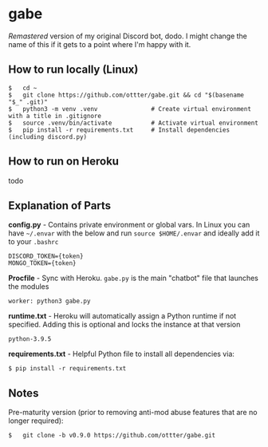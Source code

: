 # gabe

*Remastered* version of my original Discord bot, dodo. I might change the name of this if it gets to a point where I'm happy with it.


## How to run locally (Linux)

    $   cd ~
    $   git clone https://github.com/ottter/gabe.git && cd "$(basename "$_" .git)"
    $   python3 -m venv .venv               # Create virtual environment with a title in .gitignore
    $   source .venv/bin/activate           # Activate virtual environment
    $   pip install -r requirements.txt     # Install dependencies (including discord.py)

## How to run on Heroku

todo

## Explanation of Parts
**config.py** - Contains private environment or global vars. In Linux you can have `~/.envar` with the below and run `source $HOME/.envar` and ideally add it to your `.bashrc`
    
    DISCORD_TOKEN={token}
    MONGO_TOKEN={token}

**Procfile** - Sync with Heroku. `gabe.py` is the main "chatbot" file that launches the modules
    
    worker: python3 gabe.py

**runtime.txt** - Heroku will automatically assign a Python runtime if not specified. Adding this is optional and locks the instance at that version

    python-3.9.5

**requirements.txt** - Helpful Python file to install all dependencies via:

    $ pip install -r requirements.txt

## Notes

Pre-maturity version (prior to removing anti-mod abuse features that are no longer required):

    $   git clone -b v0.9.0 https://github.com/ottter/gabe.git